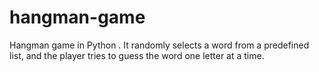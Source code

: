 # hangman-game
Hangman game in Python .  It randomly selects a word from a predefined list, and the player tries to guess the word one letter at a time. 
